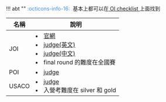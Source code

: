 !!! abt ""
	<font color="#448aff">:octicons-info-16:</font>&nbsp;&nbsp;基本上都可以在[ OI checklist ](https://oichecklist.pythonanywhere.com/view/my/)上面找到

<center>

| 名稱  | 說明                                                         |
| ----- | ------------------------------------------------------------ |
| JOI   | <li>[官網](https://contests.ioi-jp.org/)<br><li> [judge(英文)](https://oj.uz/problems/source/45)<br/><li> [judge(中文)](https://loj.ac/p?tagIds=196)<br/><li>final round 的難度在全國賽 |
| POI   | <li>[judge](https://www.luogu.com.cn/problem/list?tag=57)    |
| USACO | <li>[judge](http://www.usaco.org/)<br><li>入營考難度在 silver 和 gold |

</center>

